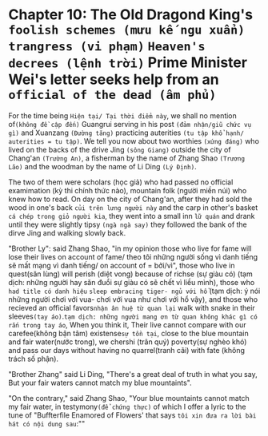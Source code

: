 # Chapter 10: The Old Dragond King's `foolish schemes (mưu kế ngu xuẩn)` `trangress (vi phạm)` `Heaven's decrees (lệnh trời)` Prime Minister Wei's letter seeks help from an `official of the dead (âm phủ)`

For the time being `Hiện tại/ Tại thời điểm này`, we shall no mention of`(không đề cập đến)` Guangrui serving in his post `(đảm nhận/giũ chức vụ gì)` and Xuanzang `(Đường tăng)` practicing auterities `(tu tập khổ hạnh/ auterities = tu tập)`. We tell you now about two worthies `(xứng đáng)` who lived on the backs of the drive Jing  `(sông Giang)` outside the city of Chang'an `(Trường An)`, a fisherman by the name of Zhang Shao `(Trương Lão)` and the woodman by the name of Li Ding `(Lý Định)`.

The two of them were scholars (học giả) who had passed no official examimation (kỳ thi chính thức nào), mountain folk (người miền núi) who knew how to read. On day on the city of Chang'an, after they had sold the wood in one's back `củi trên lưng người này` and the carp in other's basket `cá chép trong giỏ người kia`, they went into a small inn `lữ quán` and drank until they were slightly tipsy `(ngà ngà say)` they followed the bank of the dirve Jing and walking slowly back.

"Brother Ly": said Zhang Shao, "in my opinion those who live for fame will lose their lives on account of fame/ theo tôi những người sống vì danh tiếng sẽ mất mạng vì danh tiếng/ on account of = bởi/vì", those who live in quest(săn lùng) will perish (diệt vong) because of richse (sự giàu có) (tạm dịch: những người hay săn đuổi sự giàu có sẽ chết vì liều mình), those who `had title có danh hiệu` `sleep embracing tiger- ngủ với hổ` (tạm dịch: ý nói những người chơi với vua- chơi với vua như chơi với hổ vậy), and those who recieved an official favors`nhận ân huệ từ quan lại` walk with snake in their sleeves`(tay áo)`.`tạm dịch: những người mang ơn từ quan không khác gì có rắn trong tay áo`, When you think it, Their live cannot compare with our carefee(không bận tâm) existense`sự tồn tại`, close to the blue mountain and fair water(nước trong), we chershi (trân quý) poverty(sự nghèo khó) and pass our days without having no quarrel(tranh cãi) with fate (không trách số phận).

"Brother Zhang" said Li Ding, "There's a great deal of truth in what you say, But your fair waters cannot match my blue mountaints".

"On the contrary," said Zhang Shao, "Your blue mountaints cannot match my fair water, in testymony`(để chứng thực)` of which I offer a lyric to the tune of "Buffterfile Enamored of Flowers' that says `tôi xin đưa ra lời bài hát có nội dung sau`:""


